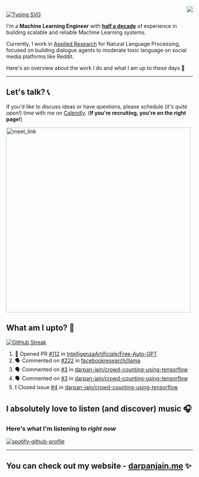 <img align="right" src="https://komarev.com/ghpvc/?username=darpan-jain&style=plastic&color=blue&label=Curious+Views">

[![Typing SVG](https://readme-typing-svg.herokuapp.com?font=Fira+Code&weight=700&size=23&duration=3000&pause=2000&background=EF6DFF00&width=550&height=70&lines=Hi!+%F0%9F%91%8B+Welcome+to+my+virtual+office!+%F0%9F%92%BB)](https://git.io/typing-svg)

I'm a **Machine Learning Engineer** with [**half a decade**](https://darpanjain.me/) of experience in building scalable and reliable Machine Learning systems. 

Currently, I work in [Applied Research](https://www.isi.edu/directory/darpanja/) for Natural Language Processing, focused on building dialogue agents to moderate toxic language on social media platforms like Reddit.

Here's an overview about the work I do and what I am up to these days 🙂

---

## Let's talk? 📞
If you'd like to discuss ideas or have questions, please schedule (_it's quite open!_) time with me on [Calendly](https://calendly.com/darpanjain). (**If you're recruiting, you're on the right page!**)

<a href="https://calendly.com/darpanjain" target="_blank"><img width="498" alt="meet_link" src="https://user-images.githubusercontent.com/15426564/144297439-f530f383-e73e-41e0-9914-a9b7d3f432e5.png"></a>

## What am I upto? 🤔
[![GitHub Streak](https://streak-stats.demolab.com?user=darpan-jain&theme=dark&hide_border=true&card_width=550)](https://git.io/streak-stats)

<!--START_SECTION:activity-->
1. 💪 Opened PR [#112](https://github.com/IntelligenzaArtificiale/Free-Auto-GPT/pull/112) in [IntelligenzaArtificiale/Free-Auto-GPT](https://github.com/IntelligenzaArtificiale/Free-Auto-GPT)
2. 🗣 Commented on [#222](https://github.com/facebookresearch/llama/issues/222) in [facebookresearch/llama](https://github.com/facebookresearch/llama)
3. 🗣 Commented on [#3](https://github.com/darpan-jain/crowd-counting-using-tensorflow/issues/3) in [darpan-jain/crowd-counting-using-tensorflow](https://github.com/darpan-jain/crowd-counting-using-tensorflow)
4. 🗣 Commented on [#3](https://github.com/darpan-jain/crowd-counting-using-tensorflow/issues/3) in [darpan-jain/crowd-counting-using-tensorflow](https://github.com/darpan-jain/crowd-counting-using-tensorflow)
5. ❗️ Closed issue [#4](https://github.com/darpan-jain/crowd-counting-using-tensorflow/issues/4) in [darpan-jain/crowd-counting-using-tensorflow](https://github.com/darpan-jain/crowd-counting-using-tensorflow)
<!--END_SECTION:activity-->

## I absolutely love to listen (and discover) music 🎧
### Here's what I'm listening to _right now_
[![spotify-github-profile](https://spotify-github-profile.vercel.app/api/view.svg?uid=darpan_jain&cover_image=true&theme=novatorem&show_offline=false&background_color=121212&interchange=true&bar_color=53b14f&bar_color_cover=false)](https://spotify-github-profile.vercel.app/api/view?uid=darpan_jain&redirect=true)

<!-- [![Spotify](https://github.com/darpan-jain/darpan-jain/blob/master/scripts/generated/spotify.svg)](https://open.spotify.com/user/darpan_jain) -->
---

## You can check out my website - [darpanjain.me](https://darpanjain.me/) ✨
